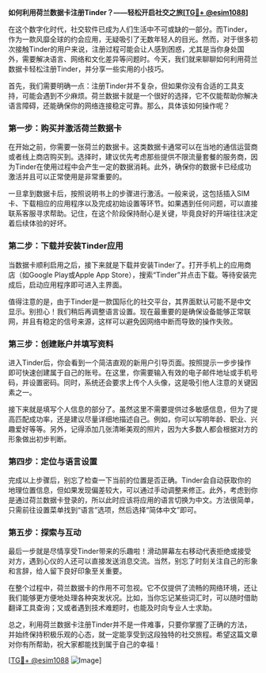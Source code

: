 **如何利用荷兰数据卡注册Tinder？——轻松开启社交之旅[[TG💪+ @esim1088](https://t.me/s/esim1088)]**

在这个数字化时代，社交软件已成为人们生活中不可或缺的一部分。而Tinder，作为一款风靡全球的约会应用，无疑吸引了无数年轻人的目光。然而，对于很多初次接触Tinder的用户来说，注册过程可能会让人感到困惑，尤其是当你身处国外，需要解决语言、网络和文化差异等问题时。今天，我们就来聊聊如何利用荷兰数据卡轻松注册Tinder，并分享一些实用的小技巧。

首先，我们需要明确一点：注册Tinder并不复杂，但如果你没有合适的工具支持，可能会遇到不少麻烦。荷兰数据卡就是一个很好的选择，它不仅能帮助你解决语言障碍，还能确保你的网络连接稳定可靠。那么，具体该如何操作呢？

### 第一步：购买并激活荷兰数据卡

在开始之前，你需要一张荷兰的数据卡。这类数据卡通常可以在当地的通信运营商或者线上商店购买到。选择时，建议优先考虑那些提供不限流量套餐的服务商，因为Tinder在使用过程中会产生一定的数据消耗。此外，确保你的数据卡已经成功激活并且可以正常使用是非常重要的。

一旦拿到数据卡后，按照说明书上的步骤进行激活。一般来说，这包括插入SIM卡、下载相应的应用程序以及完成初始设置等环节。如果遇到任何问题，可以直接联系客服寻求帮助。记住，在这个阶段保持耐心是关键，毕竟良好的开端往往决定着后续体验的好坏。

### 第二步：下载并安装Tinder应用

当数据卡顺利启用之后，接下来就是下载并安装Tinder了。打开手机上的应用商店（如Google Play或Apple App Store），搜索“Tinder”并点击下载。等待安装完成后，启动应用程序即可进入主界面。

值得注意的是，由于Tinder是一款国际化的社交平台，其界面默认可能不是中文显示。别担心！我们稍后再调整语言设置。现在最重要的是确保设备能够正常联网，并且有稳定的信号来源，这样可以避免因网络中断而导致的操作失败。

### 第三步：创建账户并填写资料

进入Tinder后，你会看到一个简洁直观的新用户引导页面。按照提示一步步操作即可快速创建属于自己的账号。在这里，你需要输入有效的电子邮件地址或手机号码，并设置密码。同时，系统还会要求上传个人头像，这是吸引他人注意的关键因素之一。

接下来就是填写个人信息的部分了。虽然这里不需要提供过多敏感信息，但为了提高匹配成功率，还是建议尽量详细地描述自己。例如，你可以写明年龄、职业、兴趣爱好等等。另外，记得添加几张清晰美观的照片，因为大多数人都会根据对方的形象做出初步判断。

### 第四步：定位与语言设置

完成以上步骤后，别忘了检查一下当前的位置是否正确。Tinder会自动获取你的地理位置信息，但如果发现偏差较大，可以通过手动调整来修正。此外，考虑到你是通过荷兰数据卡登录的，所以此时应该将应用的语言切换为中文。方法很简单，只需前往设置菜单找到“语言”选项，然后选择“简体中文”即可。

### 第五步：探索与互动

最后一步就是尽情享受Tinder带来的乐趣啦！滑动屏幕左右移动代表拒绝或接受对方，遇到心仪的人还可以直接发送消息交流。当然，别忘了时刻关注自己的形象和言辞，给人留下良好印象至关重要。

在整个过程中，荷兰数据卡的作用不可忽视。它不仅提供了流畅的网络环境，还让我们能够更方便地处理各种突发状况。比如，当你忘记某些词汇时，可以随时借助翻译工具查询；又或者遇到技术难题时，也能及时向专业人士求助。

总之，利用荷兰数据卡注册Tinder并不是一件难事，只要你掌握了正确的方法，并始终保持积极乐观的心态，就一定能享受到这段独特的社交旅程。希望这篇文章对你有所帮助，祝大家都能找到属于自己的幸福！

[[TG💪+ @esim1088](https://t.me/s/esim1088) ![Image](https://i.postimg.cc/4NQfJmqS/Snipaste-2025-05-13-00-14-12.png)]
